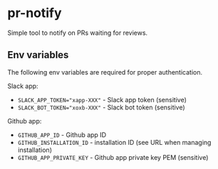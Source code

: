 # pr-notify

Simple tool to notify on PRs waiting for reviews.

## Env variables

The following env variables are required for proper authentication.

Slack app:

- `SLACK_APP_TOKEN="xapp-XXX"` - Slack app token (sensitive)
- `SLACK_BOT_TOKEN="xoxb-XXX"` - Slack bot token (sensitive)

Github app:

- `GITHUB_APP_ID` - Github app ID
- `GITHUB_INSTALLATION_ID` - installation ID (see URL when managing installation)
- `GITHUB_APP_PRIVATE_KEY` - Github app private key PEM (sensitive)
